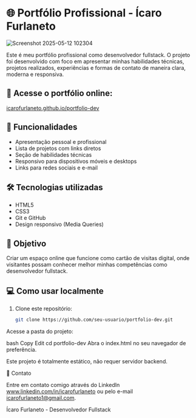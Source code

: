 # 🌐 Portfólio Profissional - Ícaro Furlaneto

![Screenshot 2025-05-12 102304](https://github.com/user-attachments/assets/ac24689b-ca0d-4985-b20a-caa8fd3617b8)

Este é meu portfólio profissional como desenvolvedor fullstack. O projeto foi desenvolvido com foco em apresentar minhas habilidades técnicas, projetos realizados, experiências e formas de contato de maneira clara, moderna e responsiva.

## 🔗 Acesse o portfólio online:
[icarofurlaneto.github.io/portfolio-dev](https://icarofurlaneto.github.io/portfolio-dev/)

## 📌 Funcionalidades

- Apresentação pessoal e profissional
- Lista de projetos com links diretos
- Seção de habilidades técnicas
- Responsivo para dispositivos móveis e desktops
- Links para redes sociais e e-mail

## 🛠️ Tecnologias utilizadas

- HTML5
- CSS3
- Git e GitHub
- Design responsivo (Media Queries)

## 🎯 Objetivo

Criar um espaço online que funcione como cartão de visitas digital, onde visitantes possam conhecer melhor minhas competências como desenvolvedor fullstack.

## 💻 Como usar localmente

1. Clone este repositório:
   ```bash
   git clone https://github.com/seu-usuario/portfolio-dev.git
Acesse a pasta do projeto:

bash
Copy
Edit
cd portfolio-dev
Abra o index.html no seu navegador de preferência.

Este projeto é totalmente estático, não requer servidor backend.

📩 Contato

Entre em contato comigo através do LinkedIn www.linkedin.com/in/icarofurlaneto ou pelo e-mail icarofurlaneto1@gmail.com.

Ícaro Furlaneto - Desenvolvedor Fullstack
